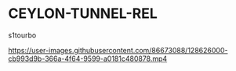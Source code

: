 # CEYLON-TUNNEL-REL

s1tourbo

https://user-images.githubusercontent.com/86673088/128626000-cb993d9b-366a-4f64-9599-a0181c480878.mp4

